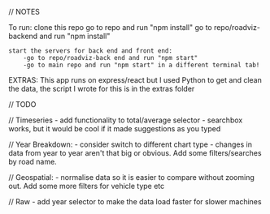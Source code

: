 // NOTES

To run:
clone this repo
go to repo and run "npm install"
go to repo/roadviz-backend and run "npm install"

    start the servers for back end and front end:
        -go to repo/roadviz-back end and run "npm start"
        -go to main repo and run "npm start" in a different terminal tab!

EXTRAS:
This app runs on express/react but I used Python to get and clean the data, the script I wrote for this is in the extras folder

// TODO

// Timeseries - add functionality to total/average selector - searchbox works, but it would be cool if it made suggestions as you typed

// Year Breakdown: - consider switch to different chart type - changes in data from year to year aren't that big or obvious. Add some filters/searches by road name.

// Geospatial: - normalise data so it is easier to compare without zooming out. Add some more filters for vehicle type etc

// Raw - add year selector to make the data load faster for slower machines
